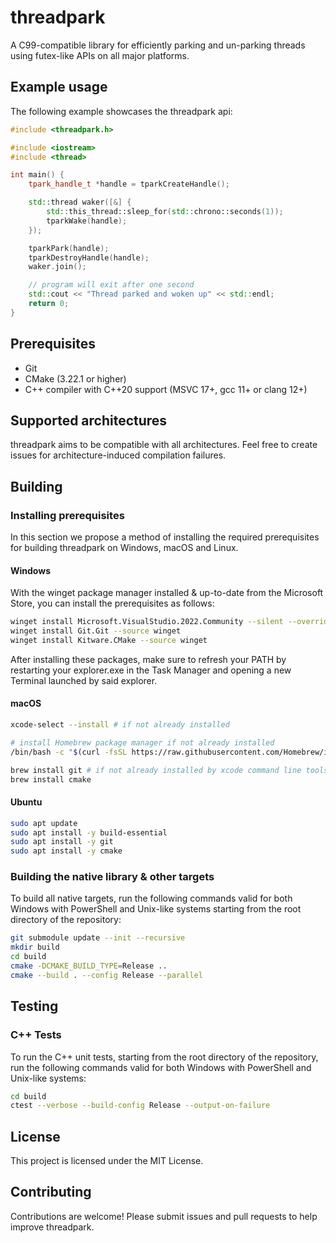 # threadpark

A C99-compatible library for efficiently parking and un-parking threads using futex-like APIs on all major platforms.

## Example usage

The following example showcases the threadpark api:
```cpp
#include <threadpark.h>

#include <iostream>
#include <thread>

int main() {
    tpark_handle_t *handle = tparkCreateHandle();

    std::thread waker([&] {
        std::this_thread::sleep_for(std::chrono::seconds(1));
        tparkWake(handle);
    });

    tparkPark(handle);
    tparkDestroyHandle(handle);
    waker.join();

    // program will exit after one second
    std::cout << "Thread parked and woken up" << std::endl;
    return 0;
}
```

## Prerequisites

- Git
- CMake (3.22.1 or higher)
- C++ compiler with C++20 support (MSVC 17+, gcc 11+ or clang 12+)

## Supported architectures

threadpark aims to be compatible with all architectures.
Feel free to create issues for architecture-induced compilation failures.

## Building

### Installing prerequisites

In this section we propose a method of installing the required prerequisites for building threadpark on Windows, macOS and Linux.

#### Windows

With the winget package manager installed & up-to-date from the Microsoft Store, you can install the prerequisites as
follows:

```bash
winget install Microsoft.VisualStudio.2022.Community --silent --override "--wait --quiet --add ProductLang En-us --add Microsoft.VisualStudio.Workload.NativeDesktop --includeRecommended"
winget install Git.Git --source winget
winget install Kitware.CMake --source winget
```

After installing these packages, make sure to refresh your PATH by restarting your explorer.exe in the Task Manager and
opening a new Terminal launched by said explorer.

#### macOS

```bash
xcode-select --install # if not already installed

# install Homebrew package manager if not already installed
/bin/bash -c "$(curl -fsSL https://raw.githubusercontent.com/Homebrew/install/HEAD/install.sh)"

brew install git # if not already installed by xcode command line tools
brew install cmake
```

#### Ubuntu

```bash
sudo apt update
sudo apt install -y build-essential
sudo apt install -y git
sudo apt install -y cmake
```

### Building the native library & other targets

To build all native targets, run the following commands valid for both Windows with PowerShell and Unix-like systems
starting from the root directory of the repository:

```bash
git submodule update --init --recursive
mkdir build
cd build
cmake -DCMAKE_BUILD_TYPE=Release ..
cmake --build . --config Release --parallel
```

## Testing

### C++ Tests

To run the C++ unit tests, starting from the root directory of the repository, run the following commands valid for both
Windows with PowerShell and Unix-like systems:

```bash
cd build
ctest --verbose --build-config Release --output-on-failure
```


## License

This project is licensed under the MIT License.

## Contributing

Contributions are welcome! Please submit issues and pull requests to help improve threadpark.